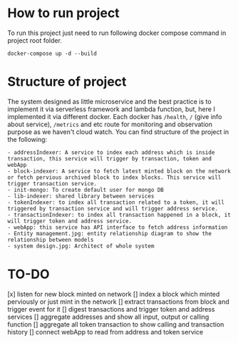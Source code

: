 # How to run project
To run this project just need to run following docker compose command in project root folder.

```
docker-compose up -d --build
```


# Structure of project

The system designed as little microservice and the best practice is to implement it via serverless framework and lambda function, but, here I implemented it via different docker. 
Each docker has `/health`, `/` (give info about service), `/metrics` and  etc route for monitoring and observation purpose as we haven't cloud watch. 
You can find structure of the project in the following:
```
- addressIndexer: A service to index each address which is inside transaction, this service will trigger by transaction, token and webApp
- block-indexer: A service to fetch latest minted block on the network or fetch pervious archived block to index blocks. This service will trigger transaction service.
- init-mongo: To create default user for mongo DB
- lib-indexer: shared library between services
- tokenIndexer: to index all transaction related to a token, it will triggered by transaction service and will trigger address service. 
- transactionIndexer: to index all transaction happened in a block, it will trigger token and address service. 
- webApp: this service has API interface to fetch address information
- Entity management.jpg: entity relationship diagram to show the relationship between models
- system design.jpg: Architect of whole system
```

# TO-DO
[x] listen for new block minted on network
[] index a block which minted perviously or just mint in the network
[] extract transactions from block and trigger event for it
[] digest transactions and trigger token and address services
[] aggregate addresses and show all input, output or calling function
[] aggregate all token transaction to show calling and transaction history
[] connect webApp to read from address and token service

